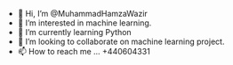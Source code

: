 - 👋 Hi, I’m @MuhammadHamzaWazir
- 👀 I’m interested in machine learning.
- 🌱 I’m currently learning Python
- 💞️ I’m looking to collaborate on machine learning project.
- 📫 How to reach me ... +440604331

<!---
MuhammadHamzaWazir/MuhammadHamzaWazir is a ✨ special ✨ repository because its `README.md` (this file) appears on your GitHub profile.
You can click the Preview link to take a look at your changes.
--->
